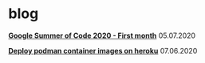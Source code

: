 # blog

**[Google Summer of Code 2020 - First month](./gsoc_2020_1.md)**
05.07.2020

**[Deploy podman container images on heroku](./podman_heroku.md)**
07.06.2020
